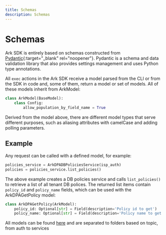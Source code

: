 ```yaml
---
title: Schemas
description: Schemas
---
```


# Schemas

Ark SDK is entirely based on schemas constructed from [Pydantic](https://docs.pydantic.dev/){:target="_blank" rel="noopener"}. Pydantic is a schema and data validation library that also provides settings management and uses Python type annotations.

All `exec` actions in the Ark SDK receive a model parsed from the CLI or from the SDK in code and, some of them, return a model or set of models. All of these models inherit from ArkModel:

```python
class ArkModel(BaseModel):
    class Config:
        allow_population_by_field_name = True
```

Derived from the model above, there are different model types that serve different purposes, such as aliasing attributes with camelCase and adding polling parameters.

## Example

Any request can be called with a defined model, for example:

```python
policies_service = ArkDPADBPoliciesService(isp_auth)
policies = policies_service.list_policies()
```

The above example creates a DB policies service and calls `list_policies()` to retrieve a list of all tenant DB polices. The returned list items contain `policy_id` and `policy_name` fields, which can be used with the ArkDPAGetPolicy model:

```python
class ArkDPAGetPolicy(ArkModel):
    policy_id: Optional[str] = Field(description='Policy id to get')
    policy_name: Optional[str] = Field(description='Policy name to get')

```

All models can be found [here](https://github.com/cyberark/ark-sdk-python/tree/feature/1.0.0/ark_sdk_python/models) and are separated to folders based on topic, from auth to services
